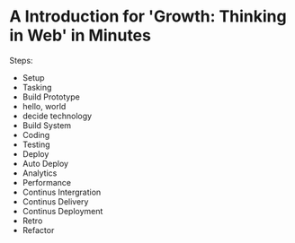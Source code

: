 A Introduction for 'Growth: Thinking in  Web' in Minutes
===

Steps:

 - Setup
 - Tasking
 - Build Prototype
 - hello, world
 - decide technology
 - Build System
 - Coding
 - Testing
 - Deploy
 - Auto Deploy
 - Analytics
 - Performance
 - Continus Intergration
 - Continus Delivery
 - Continus Deployment
 - Retro 
 - Refactor
